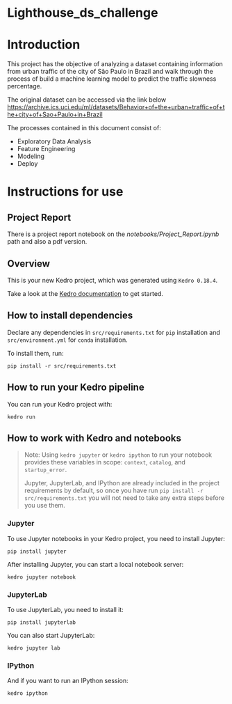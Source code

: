 # Lighthouse_ds_challenge


# Introduction  

This project has the objective of analyzing a dataset containing information from urban traffic of the city of São Paulo in Brazil and walk through the process of build a machine learning model to predict the traffic slowness percentage.

The original dataset can be accessed via the link below  
https://archive.ics.uci.edu/ml/datasets/Behavior+of+the+urban+traffic+of+the+city+of+Sao+Paulo+in+Brazil

The processes contained in this document consist of:

- Exploratory Data Analysis
- Feature Engineering
- Modeling
- Deploy


# Instructions for use

## Project Report

There is a project report notebook on the _notebooks/Project_Report.ipynb_ path  and also a pdf version.

## Overview

This is your new Kedro project, which was generated using `Kedro 0.18.4`.

Take a look at the [Kedro documentation](https://kedro.readthedocs.io) to get started.


## How to install dependencies

Declare any dependencies in `src/requirements.txt` for `pip` installation and `src/environment.yml` for `conda` installation.

To install them, run:

```
pip install -r src/requirements.txt
```

## How to run your Kedro pipeline

You can run your Kedro project with:

```
kedro run
```

## How to work with Kedro and notebooks

> Note: Using `kedro jupyter` or `kedro ipython` to run your notebook provides these variables in scope: `context`, `catalog`, and `startup_error`.
>
> Jupyter, JupyterLab, and IPython are already included in the project requirements by default, so once you have run `pip install -r src/requirements.txt` you will not need to take any extra steps before you use them.

### Jupyter
To use Jupyter notebooks in your Kedro project, you need to install Jupyter:

```
pip install jupyter
```

After installing Jupyter, you can start a local notebook server:

```
kedro jupyter notebook
```

### JupyterLab
To use JupyterLab, you need to install it:

```
pip install jupyterlab
```

You can also start JupyterLab:

```
kedro jupyter lab
```

### IPython
And if you want to run an IPython session:

```
kedro ipython
```
